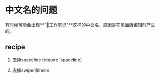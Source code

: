 # 中文名的问题
有时候可能会出现**"工作笔记"**这样的中文名，原因是在见面版编辑时产生的。

## recipe
1. 去掉spaceline
(require 'spaceline)

2. 去掉swiper和helm

